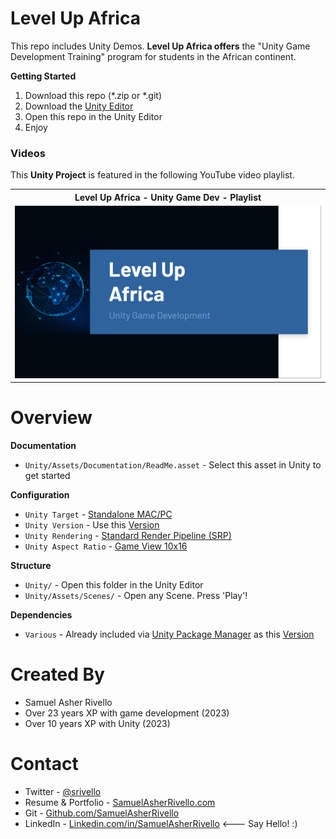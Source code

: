 
# Level Up Africa

This repo includes Unity Demos. **Level Up Africa offers** the "Unity Game Development Training" program for students in the African continent.



**Getting Started**
1. Download this repo (*.zip or *.git)
1. Download the [Unity Editor](https://store.unity.com/#plans-individual)
1. Open this repo in the Unity Editor
1. Enjoy

### Videos

This **Unity Project** is featured in the following YouTube video playlist.

<table>
<tr>
<th>Level Up Africa - Unity Game Dev - Playlist</th>
</tr>
<tr>
<td>
<a href="https://bit.ly/level-up-africa-unity-game-dev-playlist"><img width="500" src="./Unity/Assets/Documentation/Images/level-up-africa.png" /></a>
</td>
</tr>
</table>


# Overview

**Documentation**
* `Unity/Assets/Documentation/ReadMe.asset` - Select this asset in Unity to get started

**Configuration**
* `Unity Target` - [Standalone MAC/PC](https://support.unity.com/hc/en-us/articles/206336795-What-platforms-are-supported-by-Unity-)
* `Unity Version` - Use this [Version](./Unity/ProjectSettings/ProjectVersion.txt)
* `Unity Rendering` - [Standard Render Pipeline (SRP)](https://docs.unity3d.com/Manual/built-in-render-pipeline.html)
* `Unity Aspect Ratio` - [Game View 10x16](https://docs.unity3d.com/Manual/GameView.html)

**Structure**
* `Unity/` - Open this folder in the Unity Editor
* `Unity/Assets/Scenes/` - Open any Scene. Press 'Play'!

**Dependencies**
* `Various` - Already included via [Unity Package Manager](https://docs.unity3d.com/Manual/upm-ui.html) as this [Version](./Unity/Packages/manifest.json)

Created By
=============

- Samuel Asher Rivello 
- Over 23 years XP with game development (2023)
- Over 10 years XP with Unity (2023)

Contact
=============

- Twitter - <a href="https://twitter.com/srivello/">@srivello</a>
- Resume & Portfolio - <a href="http://www.SamuelAsherRivello.com">SamuelAsherRivello.com</a>
- Git - <a href="https://github.com/SamuelAsherRivello/">Github.com/SamuelAsherRivello</a>
- LinkedIn - <a href="https://Linkedin.com/in/SamuelAsherRivello">Linkedin.com/in/SamuelAsherRivello</a> <--- Say Hello! :)



